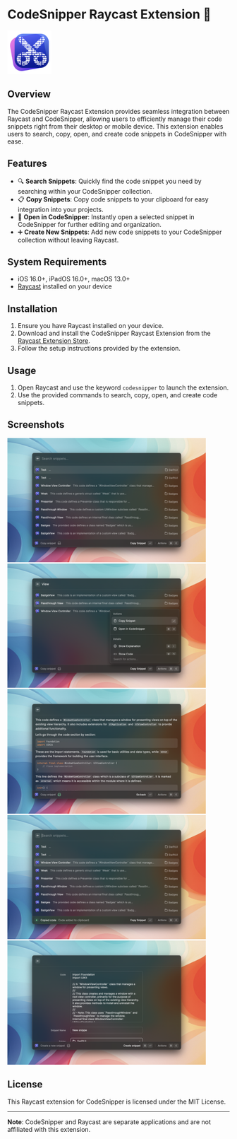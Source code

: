 # CodeSnipper Raycast Extension 🚀

<img src="assets/command-icon.png" alt="Code Snipper Logo" width="100"/>

## Overview

The CodeSnipper Raycast Extension provides seamless integration between Raycast and CodeSnipper, allowing users to efficiently manage their code snippets right from their desktop or mobile device. This extension enables users to search, copy, open, and create code snippets in CodeSnipper with ease.

## Features

- 🔍 **Search Snippets**: Quickly find the code snippet you need by searching within your CodeSnipper collection.
- 📋 **Copy Snippets**: Copy code snippets to your clipboard for easy integration into your projects.
- 📂 **Open in CodeSnipper**: Instantly open a selected snippet in CodeSnipper for further editing and organization.
- ➕ **Create New Snippets**: Add new code snippets to your CodeSnipper collection without leaving Raycast.

## System Requirements

- iOS 16.0+, iPadOS 16.0+, macOS 13.0+
- [Raycast](https://www.raycast.com) installed on your device

## Installation

1. Ensure you have Raycast installed on your device.
2. Download and install the CodeSnipper Raycast Extension from the [Raycast Extension Store](https://www.raycast.com/timo-eichelmann/codesnipper).
3. Follow the setup instructions provided by the extension.

## Usage

1. Open Raycast and use the keyword `codesnipper` to launch the extension.
2. Use the provided commands to search, copy, open, and create code snippets.

## Screenshots

<img src="metadata/Metadata.png" alt="Code Snipper Logo" width="450"/>
<img src="metadata/Metadata-2.png" alt="Code Snipper Logo" width="450"/>
<img src="metadata/Metadata-3.png" alt="Code Snipper Logo" width="450"/>
<img src="metadata/Metadata-4.png" alt="Code Snipper Logo" width="450"/>
<img src="metadata/Metadata-5.png" alt="Code Snipper Logo" width="450"/>

## License

This Raycast extension for CodeSnipper is licensed under the MIT License.

---

**Note**: CodeSnipper and Raycast are separate applications and are not affiliated with this extension.